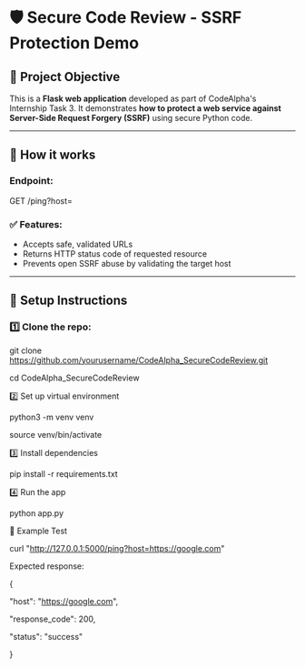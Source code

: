 # 🛡️ Secure Code Review - SSRF Protection Demo

## 🧠 Project Objective
This is a **Flask web application** developed as part of CodeAlpha's Internship Task 3. It demonstrates **how to protect a web service against Server-Side Request Forgery (SSRF)** using secure Python code.

---

## 🚀 How it works

### Endpoint:

GET /ping?host=
### ✅ Features:

- Accepts safe, validated URLs
- Returns HTTP status code of requested resource
- Prevents open SSRF abuse by validating the target host

---

## 🔧 Setup Instructions

### 1️⃣ Clone the repo:

git clone https://github.com/yourusername/CodeAlpha_SecureCodeReview.git

cd CodeAlpha_SecureCodeReview



2️⃣ Set up virtual environment

python3 -m venv venv

source venv/bin/activate



3️⃣ Install dependencies

pip install -r requirements.txt



4️⃣ Run the app

python app.py



🧪 Example Test


curl "http://127.0.0.1:5000/ping?host=https://google.com"



Expected response:


{

"host": "https://google.com",

  "response_code": 200,
  
  "status": "success"
  
  }
